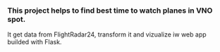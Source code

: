 ### This project helps to find best time to watch planes in VNO spot. 

It get data from FlightRadar24, transform it and vizualize iw web app builded with Flask.


